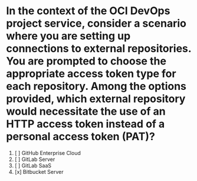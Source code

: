 # In the context of the OCI DevOps project service, consider a scenario where you are setting up connections to external repositories. You are prompted to choose the appropriate access token type for each repository. Among the options provided, which external repository would necessitate the use of an HTTP access token instead of a personal access token (PAT)?

1. [ ] GitHub Enterprise Cloud
1. [ ] GitLab Server
1. [ ] GitLab SaaS
1. [x] Bitbucket Server